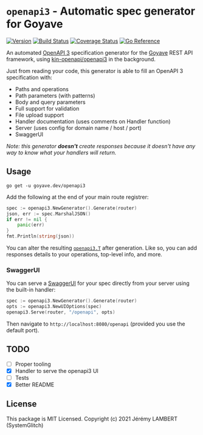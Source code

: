 # `openapi3` - Automatic spec generator for Goyave

[![Version](https://img.shields.io/github/v/release/go-goyave/openapi3?include_prereleases)](https://github.com/go-goyave/openapi3/releases)
[![Build Status](https://github.com/go-goyave/openapi3/workflows/Test/badge.svg)](https://github.com/go-goyave/gyv/actions)
[![Coverage Status](https://coveralls.io/repos/github/go-goyave/openapi3/badge.svg)](https://coveralls.io/github/go-goyave/openapi3)
[![Go Reference](https://pkg.go.dev/badge/goyave.dev/openapi3.svg)](https://pkg.go.dev/goyave.dev/openapi3)

An automated [OpenAPI 3](https://swagger.io/) specification generator for the [Goyave](https://github.com/go-goyave/goyave) REST API framework, using [kin-openapi/openapi3](https://pkg.go.dev/github.com/getkin/kin-openapi/openapi3) in the background.

Just from reading your code, this generator is able to fill an OpenAPI 3 specification with:
- Paths and operations
- Path parameters (with patterns)
- Body and query parameters
- Full support for validation
- File upload support
- Handler documentation (uses comments on Handler function)
- Server (uses config for domain name / host / port)
- SwaggerUI

*Note: this generator __doesn't__ create responses because it doesn't have any way to know what your handlers will return.*

## Usage

```
go get -u goyave.dev/openapi3
```

Add the following at the end of your main route registrer:
```go
spec := openapi3.NewGenerator().Generate(router)
json, err := spec.MarshalJSON()
if err != nil {
    panic(err)
}
fmt.Println(string(json))
```

You can alter the resulting [`openapi3.T`](https://pkg.go.dev/github.com/getkin/kin-openapi/openapi3#T) after generation. Like so, you can add responses details to your operations, top-level info, and more.

### SwaggerUI

You can serve a [SwaggerUI](https://swagger.io/tools/swagger-ui/) for your spec directly from your server using the built-in handler:

```go
spec := openapi3.NewGenerator().Generate(router)
opts := openapi3.NewUIOptions(spec)
openapi3.Serve(router, "/openapi", opts)
```

Then navigate to `http://localhost:8080/openapi` (provided you use the default port).

## TODO

- [ ] Proper tooling
- [x] Handler to serve the openapi3 UI
- [ ] Tests
- [x] Better README

## License

This package is MIT Licensed. Copyright (c) 2021 Jérémy LAMBERT (SystemGlitch)